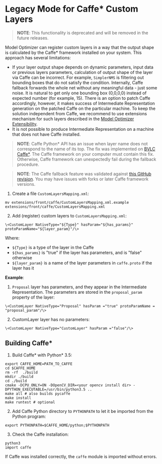# Legacy Mode for Caffe* Custom Layers 

> **NOTE**: This functionality is deprecated and will be removed in the future releases.

Model Optimizer can register custom layers in a way that the output shape is calculated by the Caffe\* framework
installed on your system. This approach has several limitations:

* If your layer output shape depends on dynamic parameters, input data or previous layers parameters, calculation of
output shape of the layer via Caffe can be incorrect. For example, `SimplerNMS` is filtering out bounding boxes that do
not satisfy the condition. Internally, Caffe fallback forwards the whole net without any meaningful data - just some
noise. It is natural to get only one bounding box (0,0,0,0) instead of expected number (for example, 15). There is an
option to patch Caffe accordingly, however, it makes success of Intermediate Representation generation on the patched
Caffe on the particular machine. To keep the solution independent from Caffe, we recommend to use extensions mechanism
for such layers described in the [Model Optimizer Extensibility](Customize_Model_Optimizer.md).
* It is not possible to produce Intermediate Representation on a machine that does not have Caffe installed.

> **NOTE**: Caffe Python\* API has an issue when layer name does not correspond to the name of its top. The fix was
> implemented on [BVLC Caffe\*](https://github.com/BVLC/caffe/commit/35a7b87ad87457291dfc79bf8a7e7cf7ef278cbb). The
> Caffe framework on your computer must contain this fix. Otherwise, Caffe framework can unexpectedly fail during the
> fallback procedure.

> **NOTE**: The Caffe fallback feature was validated against [this GitHub revision](https://github.com/BVLC/caffe/tree/99466224dac86ddb86296b1e727794fb836bd80f). You may have issues with forks or later Caffe framework versions.

1.  Create a file `CustomLayersMapping.xml`:
```shell
mv extensions/front/caffe/CustomLayersMapping.xml.example extensions/front/caffe/CustomLayersMapping.xml
```
2.  Add (register) custom layers to `CustomLayersMapping.xml`:
```
\<CustomLayer NativeType="${Type}" hasParam="${has_params}" protoParamName="${layer_param}"/\>
```

Where:

*   `${Type}` is a type of the layer in the Caffe
*   `${has_params}` is "true" if the layer has parameters, and is "false" otherwise
*   `${layer_param}` is a name of the layer parameters in `caffe.proto` if the layer has it

**Example**:

1.  `Proposal` layer has parameters, and they appear in the Intermediate Representation. The parameters are stored in
the `proposal_param` property of the layer:
```shell
\<CustomLayer NativeType="Proposal" hasParam ="true" protoParamName = "proposal_param"/\> 
```
2.  CustomLayer layer has no parameters: 
```shell 
\<CustomLayer NativeType="CustomLayer" hasParam ="false"/\>
```

## Building Caffe\*

1.  Build Caffe\* with Python\* 3.5:
```shell
export CAFFE_HOME=PATH_TO_CAFFE
cd $CAFFE_HOME
rm -rf  ./build
mkdir ./build
cd ./build
cmake -DCPU_ONLY=ON -DOpenCV_DIR=<your opencv install dir> -DPYTHON_EXECUTABLE=/usr/bin/python3.5 ..
make all # also builds pycaffe
make install
make runtest # optional
```
2.  Add Caffe Python directory to `PYTHONPATH` to let it be imported from the Python program:
```shell
export PYTHONPATH=$CAFFE_HOME/python;$PYTHONPATH
```
3.  Check the Caffe installation:
```shell
python3
import caffe
```

If Caffe was installed correctly, the `caffe` module is imported without errors.

